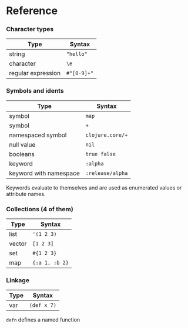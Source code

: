 # Reference

### Character types

Type | Syntax
--- | ---
string | `"hello"`
character | `\e`
regular expression | `#"[0-9]+"`


### Symbols and idents

Type | Syntax
--- | ---
symbol | `map`
symbol | `+`
namespaced symbol | `clojure.core/+`
null value | `nil`
booleans | `true false`
keyword | `:alpha`
keyword with namespace | `:release/alpha`

Keywords evaluate to themselves and are used as enumerated values or attribute names.

### Collections (4 of them)

Type | Syntax
--- | ---
list | `'(1 2 3)`
vector | `[1 2 3]`
set | `#{1 2 3}`
map | `{:a 1, :b 2}`


### Linkage

Type | Syntax
--- | ---
var | `(def x 7)`


`defn` defines a named function
